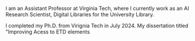 I am an Assistant Professor at Virginia Tech, where I currently work as an AI Research Scientist, Digital Libraries for the University Library. 

I completed my Ph.D. from Virignia Tech in July 2024. My dissertation titled "Improving Acess to ETD elements 